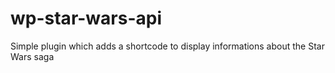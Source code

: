 # wp-star-wars-api
Simple plugin which adds a shortcode to display informations about the Star Wars saga
